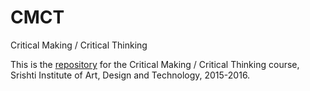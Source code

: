 # CMCT
Critical Making / Critical Thinking

This is the <a href="https://help.github.com/articles/github-glossary/#repository">repository</a> for the Critical Making / Critical Thinking course, Srishti Institute of Art, Design and Technology, 2015-2016.

